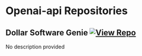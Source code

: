 # Openai-api Repositories

## Dollar Software Genie [![View Repo](https://img.shields.io/badge/view-repo-green)](https://github.com/danielrosehill/Dollar-Software-Genie)
No description provided

